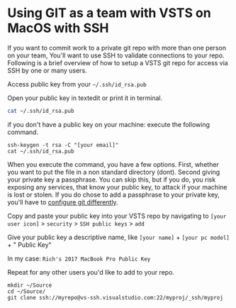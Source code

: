 # Using GIT as a team with VSTS on MacOS with SSH

If you want to commit work to a private git repo with more than one person on your team, You'll want to use 
SSH to validate connections to your repo. Following is a brief overview of how to setup a VSTS git repo for 
access via SSH by one or many users.

Access public key from your `~/.ssh/id_rsa.pub`

Open your public key in textedit or print it in terminal.

```sh
cat ~/.ssh/id_rsa.pub
```

if you don't have a public key on your machine: execute the following command. 

```
ssh-keygen -t rsa -C "[your email]"
cat ~/.ssh/id_rsa.pub
```

When you execute the command, you have a few options. First, whether you want to put the file in a non 
standard directory (dont). Second giving your private key a passphrase. You can skip this, but if you do, 
you risk exposing any services, that know your public key, to attack if your machine is lost or stolen. If
you do chose to add a passphrase to your private key, you'll have 
to [configure git differently](http://www.lmgtfy.com/?q=git+config+ssh+passphrase).

Copy and paste your public key into your VSTS repo by navigating to `[your user icon]` > `security` > `SSH public keys` > `add`

Give your public key a descriptive name, like `[your name]` + `[your pc model]` + " Public Key"

In my case:
```Rich's 2017 MacBook Pro Public Key```

Repeat for any other users you'd like to add to your repo.

```
mkdir ~/Source
cd ~/Source/
git clone ssh://myrepo@vs-ssh.visualstudio.com:22/myproj/_ssh/myproj
```
